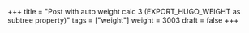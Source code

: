 +++
title = "Post with auto weight calc 3 (EXPORT_HUGO_WEIGHT as subtree property)"
tags = ["weight"]
weight = 3003
draft = false
+++
